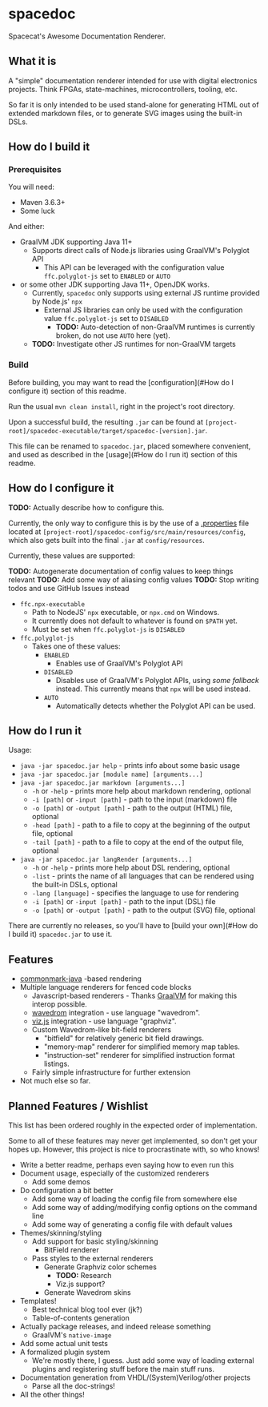 # spacedoc

Spacecat's Awesome Documentation Renderer.

## What it is

A "simple" documentation renderer intended for use with digital electronics projects. Think FPGAs, state-machines,
microcontrollers, tooling, etc.

So far it is only intended to be used stand-alone for generating HTML out of extended markdown files, or to generate SVG
images using the built-in DSLs.

## How do I build it

### Prerequisites

You will need:

- Maven 3.6.3+
- Some luck

And either:

- GraalVM JDK supporting Java 11+
    - Supports direct calls of Node.js libraries using GraalVM's Polyglot API
        - This API can be leveraged with the configuration value `ffc.polyglot-js` set to `ENABLED` or `AUTO`
- or some other JDK supporting Java 11+, OpenJDK works.
    - Currently, `spacedoc` only supports using external JS runtime provided by Node.js' `npx`
        - External JS libraries can only be used with the configuration value `ffc.polyglot-js` set to `DISABLED`
            - **TODO:** Auto-detection of non-GraalVM runtimes is currently broken, do not use `AUTO` here (yet).
    - **TODO:** Investigate other JS runtimes for non-GraalVM targets

### Build

Before building, you may want to read the [configuration](#How do I configure it) section of this readme.

Run the usual `mvn clean install`, right in the project's root directory.

Upon a successful build, the resulting `.jar` can be found
at `[project-root]/spacedoc-executable/target/spacedoc-[version].jar`.

This file can be renamed to `spacedoc.jar`, placed somewhere convenient, and used as described in
the [usage](#How do I run it) section of this readme.

## How do I configure it

**TODO:** Actually describe how to configure this.

Currently, the only way to configure this is by the use of a [.properties]() file located
at `[project-root]/spacedoc-config/src/main/resources/config`, which also gets built into the final `.jar`
at `config/resources`.

Currently, these values are supported:

**TODO:** Autogenerate documentation of config values to keep things relevant
**TODO:** Add some way of aliasing config values
**TODO:** Stop writing todos and use GitHub Issues instead

- `ffc.npx-executable`
    - Path to NodeJS' `npx` executable, or `npx.cmd` on Windows.
    - It currently does not default to whatever is found on `$PATH` yet.
    - Must be set when `ffc.polyglot-js` is `DISABLED`
- `ffc.polyglot-js`
    - Takes one of these values:
        - `ENABLED`
            - Enables use of GraalVM's Polyglot API
        - `DISABLED`
            - Disables use of GraalVM's Polyglot APIs, using _some fallback_ instead. This currently means that `npx`
              will be used instead.
        - `AUTO`
            - Automatically detects whether the Polyglot API can be used.

## How do I run it

Usage:

- `java -jar spacedoc.jar help` - prints info about some basic usage
- `java -jar spacedoc.jar [module name] [arguments...]`
- `java -jar spacedoc.jar markdown [arguments...]`
    - `-h` or `-help` - prints more help about markdown rendering, optional
    - `-i [path]` or `-input [path]` - path to the input (markdown) file
    - `-o [path]` or `-output [path]` - path to the output (HTML) file, optional
    - `-head [path]` - path to a file to copy at the beginning of the output file, optional
    - `-tail [path]` - path to a file to copy at the end of the output file, optional
- `java -jar spacedoc.jar langRender [arguments...]`
    - `-h` or `-help` - prints more help about DSL rendering, optional
    - `-list` - prints the name of all languages that can be rendered using the built-in DSLs, optional
    - `-lang [language]` - specifies the language to use for rendering
    - `-i [path]` or `-input [path]` - path to the input (DSL) file
    - `-o [path]` or `-output [path]` - path to the output (SVG) file, optional

There are currently no releases, so you'll have to [build your own](#How do I build it) `spacedoc.jar` to use it.

## Features

- [commonmark-java](https://github.com/commonmark/commonmark-java) -based rendering
- Multiple language renderers for fenced code blocks
    - Javascript-based renderers - Thanks [GraalVM](https://www.graalvm.org/) for making this interop possible.
    - [wavedrom](https://github.com/wavedrom/wavedrom) integration - use language "wavedrom".
    - [viz.js](https://github.com/mdaines/viz.js/) integration - use language "graphviz".
    - Custom Wavedrom-like bit-field renderers
        - "bitfield" for relatively generic bit field drawings.
        - "memory-map" renderer for simplified memory map tables.
        - "instruction-set" renderer for simplified instruction format listings.
    - Fairly simple infrastructure for further extension
- Not much else so far.

## Planned Features / Wishlist

This list has been ordered roughly in the expected order of implementation.

Some to all of these features may never get implemented, so don't get your hopes up. However, this project is nice to
procrastinate with, so who knows!

- Write a better readme, perhaps even saying how to even run this
- Document usage, especially of the customized renderers
    - Add some demos
- Do configuration a bit better
    - Add some way of loading the config file from somewhere else
    - Add some way of adding/modifying config options on the command line
    - Add some way of generating a config file with default values
- Themes/skinning/styling
    - Add support for basic styling/skinning
        - BitField renderer
    - Pass styles to the external renderers
        - Generate Graphviz color schemes
            - **TODO:** Research
            - Viz.js support?
        - Generate Wavedrom skins
- Templates!
    - Best technical blog tool ever (jk?)
    - Table-of-contents generation
- Actually package releases, and indeed release something
    - GraalVM's `native-image`
- Add some actual unit tests
- A formalized plugin system
    - We're mostly there, I guess. Just add some way of loading external plugins and registering stuff before the main
      stuff runs.
- Documentation generation from VHDL/(System)Verilog/other projects
    - Parse all the doc-strings!
- All the other things!